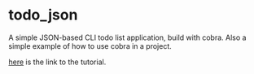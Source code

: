# todo_json

A simple JSON-based CLI todo list application, build with cobra. Also a simple example of how to use cobra in a project.

[here](https://dopaminenone.github.io/2025/01/19/Golang%E4%B9%8BCobra%E5%9F%BA%E6%9C%AC%E4%BD%BF%E7%94%A8/) is the link to the tutorial.
